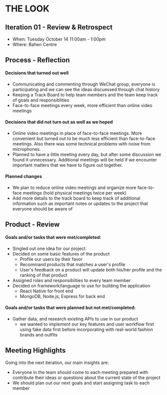 # THE LOOK

## Iteration 01 - Review & Retrospect

 * When: Tuesday October 14 11:00am - 1:00pm
 * Where: Bahen Centre

## Process - Reflection


#### Decisions that turned out well

* Communicating and commenting through WeChat group, everyone is participating and we can see the ideas discuessed through chat history
* Keeping a Track Board to help team members and the team keep track of goals and responsiblities
* Face-to-face meetings every week, more efficient than online video meetings

#### Decisions that did not turn out as well as we hoped

* Online video meetings in place of face-to-face meetings. More convenient but turned out to be much less efficient than face-to-face meetings. Also there was some technical problems with noise from microphones.
* Planned to have a little meeting every day, but after some discussion we found it unnecessary. Additional meetings will be held if we encounter important matters that we have to figure out together.

#### Planned changes

* We plan to reduce online video meetings and organize more face-to-face meetings (hold physical meetings twice per week)
* Add more details to the track board to keep track of additional information such as important notes or updates to the project that everyone should be aware of

## Product - Review

#### Goals and/or tasks that were met/completed:

* Singled out one idea for our project
* Decided on some basic features of the product 
  * Profile our users by their favor
  * Recommand products that matches a user's profile
  * User's feedback on a product will update both his/her profile and the ranking of that product
* Assigned roles and responsiblities to every team member
* Decided on framework/language to use for building the application
  * React Native for front end
  * MongoDB, Node.js, Express for back end

#### Goals and/or tasks that were planned but not met/completed:

* Gather data, and research existing APIs to use in our product
  * we wanted to implement our key features and user workflow first using fake data first before incorporating with real-world fashion brands and outfits

## Meeting Highlights

Going into the next iteration, our main insights are:

* Everyone in the team should come to each meeting prepared with contribute their ideas or questions about the current state of the project
* We should plan out our next goals and start assigning task to each member 
